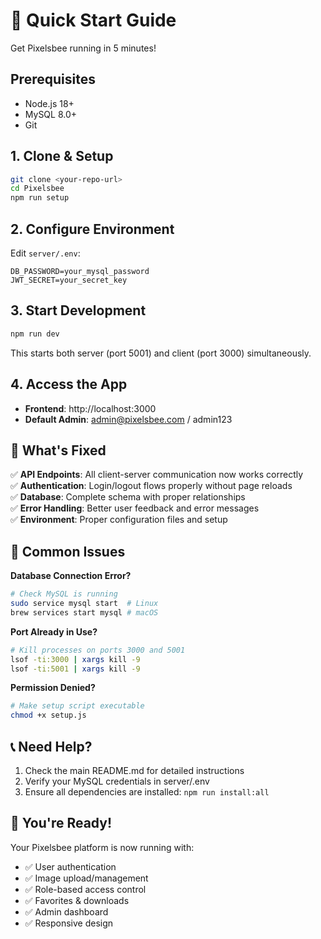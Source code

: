 # 🚀 Quick Start Guide

Get Pixelsbee running in 5 minutes!

## Prerequisites

- Node.js 18+ 
- MySQL 8.0+
- Git

## 1. Clone & Setup

```bash
git clone <your-repo-url>
cd Pixelsbee
npm run setup
```

## 2. Configure Environment

Edit `server/.env`:
```env
DB_PASSWORD=your_mysql_password
JWT_SECRET=your_secret_key
```

## 3. Start Development

```bash
npm run dev
```

This starts both server (port 5001) and client (port 3000) simultaneously.

## 4. Access the App

- **Frontend**: http://localhost:3000
- **Default Admin**: admin@pixelsbee.com / admin123

## 🎯 What's Fixed

✅ **API Endpoints**: All client-server communication now works correctly  
✅ **Authentication**: Login/logout flows properly without page reloads  
✅ **Database**: Complete schema with proper relationships  
✅ **Error Handling**: Better user feedback and error messages  
✅ **Environment**: Proper configuration files and setup  

## 🐛 Common Issues

**Database Connection Error?**
```bash
# Check MySQL is running
sudo service mysql start  # Linux
brew services start mysql # macOS
```

**Port Already in Use?**
```bash
# Kill processes on ports 3000 and 5001
lsof -ti:3000 | xargs kill -9
lsof -ti:5001 | xargs kill -9
```

**Permission Denied?**
```bash
# Make setup script executable
chmod +x setup.js
```

## 📞 Need Help?

1. Check the main README.md for detailed instructions
2. Verify your MySQL credentials in server/.env
3. Ensure all dependencies are installed: `npm run install:all`

## 🎉 You're Ready!

Your Pixelsbee platform is now running with:
- ✅ User authentication
- ✅ Image upload/management  
- ✅ Role-based access control
- ✅ Favorites & downloads
- ✅ Admin dashboard
- ✅ Responsive design 